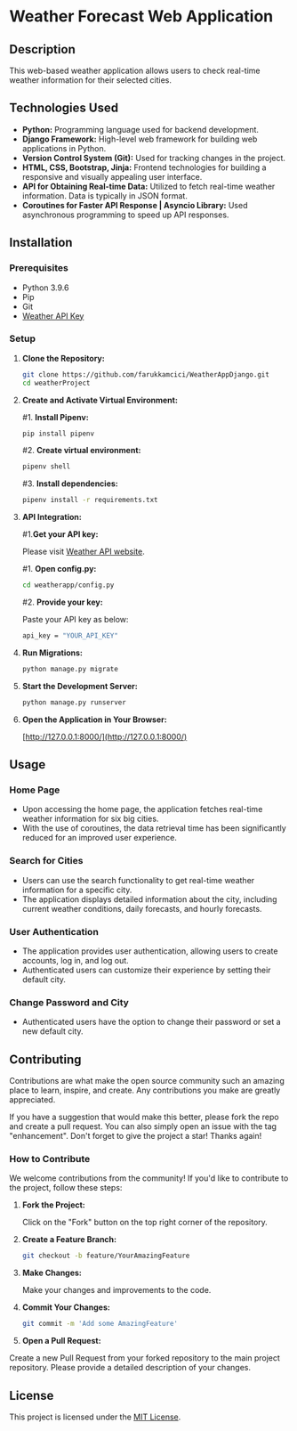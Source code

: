 # Weather Forecast Web Application

## Description

This web-based weather application allows users to check real-time weather information for their selected cities.

## Technologies Used

- **Python:** Programming language used for backend development.
- **Django Framework:** High-level web framework for building web applications in Python.
- **Version Control System (Git):** Used for tracking changes in the project.
- **HTML, CSS, Bootstrap, Jinja:** Frontend technologies for building a responsive and visually appealing user interface.
- **API for Obtaining Real-time Data:** Utilized to fetch real-time weather information. Data is typically in JSON format.
- **Coroutines for Faster API Response | Asyncio Library:** Used asynchronous programming to speed up API responses.


## Installation

### Prerequisites

- Python 3.9.6
- Pip
- Git
- [Weather API Key](https://www.weatherapi.com/)

### Setup

1. **Clone the Repository:**

    ```bash
    git clone https://github.com/farukkamcici/WeatherAppDjango.git
    cd weatherProject
    ```

2. **Create and Activate Virtual Environment:**

    #1. **Install Pipenv:**
   ```bash
   pip install pipenv
   ```

    #2. **Create virtual environment:**
   ```bash
   pipenv shell
   ```
    
    #3. **Install dependencies:**
   ```bash
   pipenv install -r requirements.txt
   ```

3. **API Integration:**

    #1.**Get your API key:**
    
    Please visit [Weather API website](https://www.weatherapi.com).

    #1. **Open config.py:**
    ```bash
    cd weatherapp/config.py
    ```

    #2. **Provide your key:**
    
    Paste your API key as below:

    ```bash
    api_key = "YOUR_API_KEY"
    ```

4. **Run Migrations:**

    ```bash
    python manage.py migrate
    ```

5. **Start the Development Server:**

    ```bash
    python manage.py runserver
    ```

6. **Open the Application in Your Browser:**

    [http://127.0.0.1:8000/](http://127.0.0.1:8000/)

## Usage

### Home Page

- Upon accessing the home page, the application fetches real-time weather information for six big cities.
- With the use of coroutines, the data retrieval time has been significantly reduced for an improved user experience.

### Search for Cities

- Users can use the search functionality to get real-time weather information for a specific city.
- The application displays detailed information about the city, including current weather conditions, daily forecasts, and hourly forecasts.

### User Authentication

- The application provides user authentication, allowing users to create accounts, log in, and log out.
- Authenticated users can customize their experience by setting their default city.

### Change Password and City

- Authenticated users have the option to change their password or set a new default city.


## Contributing
Contributions are what make the open source community such an amazing place to learn, inspire, and create. Any contributions you make are greatly appreciated.

If you have a suggestion that would make this better, please fork the repo and create a pull request. You can also simply open an issue with the tag "enhancement". Don't forget to give the project a star! Thanks again!

### How to Contribute

We welcome contributions from the community! If you'd like to contribute to the project, follow these steps:

1. **Fork the Project:**

    Click on the "Fork" button on the top right corner of the repository.

2. **Create a Feature Branch:**
   ```bash
   git checkout -b feature/YourAmazingFeature
   ```

3. **Make Changes:**

    Make your changes and improvements to the code.

4. **Commit Your Changes:**
    ```bash
    git commit -m 'Add some AmazingFeature'
    ```

4. **Open a Pull Request:**

Create a new Pull Request from your forked repository to the main project repository. Please provide a detailed description of  your changes.
## License
This project is licensed under the [MIT License](https://opensource.org/licenses/MIT).

